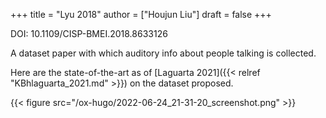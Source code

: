 +++
title = "Lyu 2018"
author = ["Houjun Liu"]
draft = false
+++

DOI: 10.1109/CISP-BMEI.2018.8633126

A dataset paper with which auditory info about people talking is collected.

Here are the state-of-the-art as of [Laguarta 2021]({{< relref "KBhlaguarta_2021.md" >}}) on the dataset proposed.

{{< figure src="/ox-hugo/2022-06-24_21-31-20_screenshot.png" >}}
